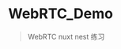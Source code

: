 <!--
 * 2023-10-26 15:12:28
 * @Github: https://github.com/melelong
 * custom_string_obkoro1~custom_string_obkoro100都可以输出自定义信息
 * @Author: melelong
 * Copyright (c) 2023 by ${git_name_email}, All Rights Reserved.
 * @LastEditors: 可以输入预定的版权声明、个性签名、空行等
-->

# WebRTC_Demo

> WebRTC nuxt nest 练习
